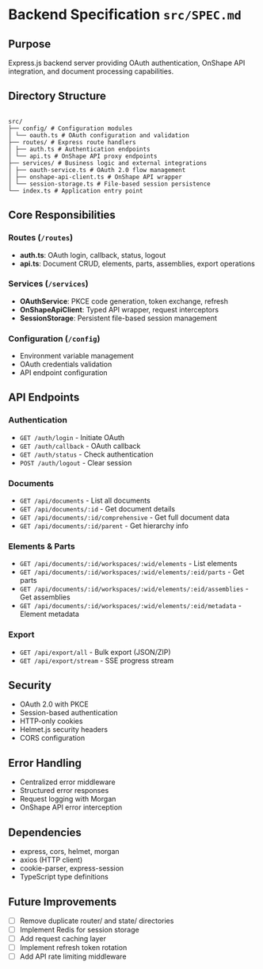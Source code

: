 # Backend Specification `src/SPEC.md`

## Purpose

Express.js backend server providing OAuth authentication, OnShape API integration, and document processing capabilities.

## Directory Structure

```

src/
├── config/ # Configuration modules
│ └── oauth.ts # OAuth configuration and validation
├── routes/ # Express route handlers
│ ├── auth.ts # Authentication endpoints
│ └── api.ts # OnShape API proxy endpoints
├── services/ # Business logic and external integrations
│ ├── oauth-service.ts # OAuth 2.0 flow management
│ ├── onshape-api-client.ts # OnShape API wrapper
│ └── session-storage.ts # File-based session persistence
└── index.ts # Application entry point

```

## Core Responsibilities

### Routes (`/routes`)

- **auth.ts**: OAuth login, callback, status, logout
- **api.ts**: Document CRUD, elements, parts, assemblies, export operations

### Services (`/services`)

- **OAuthService**: PKCE code generation, token exchange, refresh
- **OnShapeApiClient**: Typed API wrapper, request interceptors
- **SessionStorage**: Persistent file-based session management

### Configuration (`/config`)

- Environment variable management
- OAuth credentials validation
- API endpoint configuration

## API Endpoints

### Authentication

- `GET /auth/login` - Initiate OAuth
- `GET /auth/callback` - OAuth callback
- `GET /auth/status` - Check authentication
- `POST /auth/logout` - Clear session

### Documents

- `GET /api/documents` - List all documents
- `GET /api/documents/:id` - Get document details
- `GET /api/documents/:id/comprehensive` - Get full document data
- `GET /api/documents/:id/parent` - Get hierarchy info

### Elements & Parts

- `GET /api/documents/:id/workspaces/:wid/elements` - List elements
- `GET /api/documents/:id/workspaces/:wid/elements/:eid/parts` - Get parts
- `GET /api/documents/:id/workspaces/:wid/elements/:eid/assemblies` - Get assemblies
- `GET /api/documents/:id/workspaces/:wid/elements/:eid/metadata` - Element metadata

### Export

- `GET /api/export/all` - Bulk export (JSON/ZIP)
- `GET /api/export/stream` - SSE progress stream

## Security

- OAuth 2.0 with PKCE
- Session-based authentication
- HTTP-only cookies
- Helmet.js security headers
- CORS configuration

## Error Handling

- Centralized error middleware
- Structured error responses
- Request logging with Morgan
- OnShape API error interception

## Dependencies

- express, cors, helmet, morgan
- axios (HTTP client)
- cookie-parser, express-session
- TypeScript type definitions

## Future Improvements

- [ ] Remove duplicate router/ and state/ directories
- [ ] Implement Redis for session storage
- [ ] Add request caching layer
- [ ] Implement refresh token rotation
- [ ] Add API rate limiting middleware
